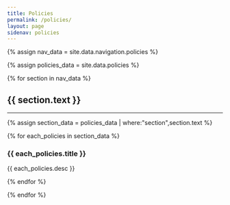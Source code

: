 ```yaml
---
title: Policies
permalink: /policies/
layout: page
sidenav: policies
---
```

<!-- Section names and addresses from navigation bar -->
{% assign nav_data = site.data.navigation.policies %}

<!-- policies-->
{% assign policies_data = site.data.policies %}

<!-- Iterate through all of the navigation sections. -->
{% for section in nav_data %}
<a name="{{ section.text | slugify }}"></a>
<h2>{{ section.text }}</h2>
<hr>

<!-- In each section, get only the policies assigned to it -->
{% assign section_data = policies_data | where:"section",section.text %}

<!-- Display the information for all of the policies assigned to that section -->
{% for each_policies in section_data %}
<div>
 <h3>{{ each_policies.title }}</h3>
 <p>{{ each_policies.desc }}</p>
</div>

<!-- Close policies Iteration -->
{% endfor %}

<!-- Close Section Iteration -->
{% endfor %}